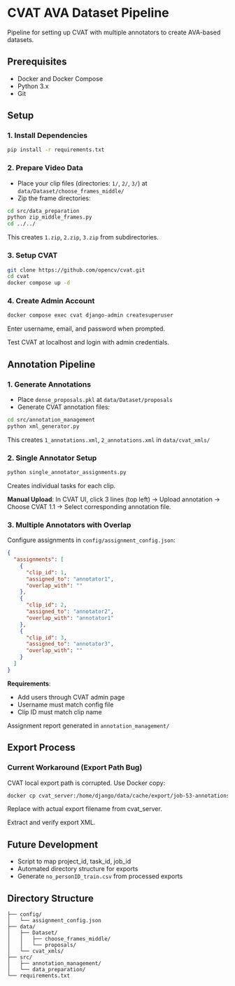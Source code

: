 # CVAT AVA Dataset Pipeline

Pipeline for setting up CVAT with multiple annotators to create AVA-based datasets.

## Prerequisites

- Docker and Docker Compose
- Python 3.x
- Git

## Setup

### 1. Install Dependencies
```bash
pip install -r requirements.txt
```

### 2. Prepare Video Data
- Place your clip files (directories: `1/`, `2/`, `3/`) at `data/Dataset/choose_frames_middle/`
- Zip the frame directories:
```bash
cd src/data_preparation
python zip_middle_frames.py
cd ../../
```
This creates `1.zip`, `2.zip`, `3.zip` from subdirectories.

### 3. Setup CVAT
```bash
git clone https://github.com/opencv/cvat.git
cd cvat
docker compose up -d
```

### 4. Create Admin Account
```bash
docker compose exec cvat django-admin createsuperuser
```
Enter username, email, and password when prompted.

Test CVAT at localhost and login with admin credentials.

## Annotation Pipeline

### 1. Generate Annotations
- Place `dense_proposals.pkl` at `data/Dataset/proposals`
- Generate CVAT annotation files:
```bash
cd src/annotation_management
python xml_generator.py
```
This creates `1_annotations.xml`, `2_annotations.xml` in `data/cvat_xmls/`

### 2. Single Annotator Setup
```bash
python single_annotator_assignments.py
```
Creates individual tasks for each clip.

**Manual Upload**: In CVAT UI, click 3 lines (top left) → Upload annotation → Choose CVAT 1.1 → Select corresponding annotation file.

### 3. Multiple Annotators with Overlap
Configure assignments in `config/assignment_config.json`:
```json
{
  "assignments": [
    {
      "clip_id": 1,
      "assigned_to": "annotator1",
      "overlap_with": ""
    },
    {
      "clip_id": 2,
      "assigned_to": "annotator2",
      "overlap_with": "annotator1"
    },
    {
      "clip_id": 3,
      "assigned_to": "annotator3",
      "overlap_with": ""
    }
  ]
}
```

**Requirements**:
- Add users through CVAT admin page
- Username must match config file
- Clip ID must match clip name

Assignment report generated in `annotation_management/`

## Export Process

### Current Workaround (Export Path Bug)
CVAT local export path is corrupted. Use Docker copy:
```bash
docker cp cvat_server:/home/django/data/cache/export/job-53-annotations-instance1752217257.267743-cvat-for-images-11.zip .
```
Replace with actual export filename from cvat_server.

Extract and verify export XML.

## Future Development

- Script to map project_id, task_id, job_id
- Automated directory structure for exports
- Generate `no_personID_train.csv` from processed exports

## Directory Structure
```
├── config/
│   └── assignment_config.json
├── data/
│   ├── Dataset/
│   │   ├── choose_frames_middle/
│   │   └── proposals/
│   └── cvat_xmls/
├── src/
│   ├── annotation_management/
│   └── data_preparation/
└── requirements.txt
```